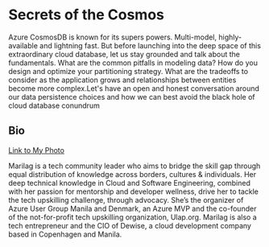 # Secrets of the Cosmos 

 Azure CosmosDB is known for its supers powers. Multi-model, highly-available and lightning fast. But before launching into the deep space of this extraordinary cloud database, let us stay grounded and talk about the fundamentals. What are the common pitfalls in modeling data? How do you design and optimize your partitioning strategy. What are the tradeoffs to consider as the application grows and relationships between entities become more complex.Let's have an open and honest conversation around our data persistence choices and how we can best avoid the black hole of cloud database conundrum

 ## Bio
[Link to My Photo](../cloudskwela2021/Marilag.jpg)

Marilag is a tech community leader who aims to bridge the skill gap through equal distribution of knowledge across borders, cultures & individuals. Her deep technical knowledge in Cloud and Software Engineering, combined with her passion for mentorship and developer wellness, drive her to tackle the tech upskilling challenge, through advocacy. She’s the organizer of Azure User Group Manila and Denmark, an Azure MVP and the co-founder of the not-for-profit tech upskilling organization, Ulap.org. Marilag is also a tech entrepreneur and the CIO of Dewise, a cloud development company based in Copenhagen and Manila.
